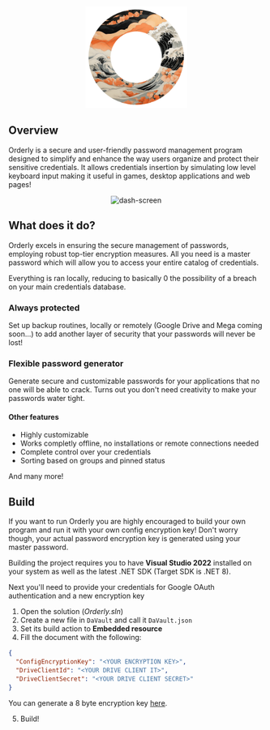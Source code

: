 <p align="center">
	<img src="Docs\logo.png" alt="dash-screen" 		  border="0" width= "200">
	
</p>

## Overview

Orderly is a secure and user-friendly password management program designed to simplify and enhance the way users organize and protect their sensitive credentials. It allows credentials insertion by simulating low level keyboard input making it useful in games, desktop applications and web pages!

<p align="center"><img src="Docs\dash-screen.png" alt="dash-screen" border="0"></p>

## What does it do?
Orderly excels in ensuring the secure management of passwords, employing robust top-tier encryption measures. All you need is a master password which will allow you to access your entire catalog of credentials.

Everything is ran locally, reducing to basically 0 the possibility of a breach on your main credentials database.

### Always protected
Set up backup routines, locally or remotely (Google Drive and Mega coming soon...) to add another layer of security that your passwords will never be lost!

### Flexible password generator
Generate secure and customizable passwords for your applications that no one will be able to crack. Turns out you don't need creativity to make your passwords water tight.

#### Other features
- Highly customizable
- Works completly offline, no installations or remote connections needed
- Complete control over your credentials
- Sorting based on groups and pinned status

And many more!

## Build
If you want to run Orderly you are highly encouraged to build your own program and run it with your own config encryption key! Don't worry though, your actual password encryption key is generated using your master password.

Building the project requires you to have **Visual Studio 2022** installed on your system as well as the latest .NET SDK (Target SDK is .NET 8).

Next you'll need to provide your credentials for Google OAuth authentication and a new encryption key

1. Open the solution (*Orderly.sln*)
2. Create a new file in `DaVault` and call it `DaVault.json`
3. Set its build action to **Embedded resource**
4. Fill the document with the following: 

```Json
{
  "ConfigEncryptionKey": "<YOUR ENCRYPTION KEY>",
  "DriveClientId": "<YOUR DRIVE CLIENT IT>",
  "DriveClientSecret": "<YOUR DRIVE CLIENT SECRET>"
}
```
You can generate a 8 byte encryption key [here](https://generate-random.org/encryption-key-generator?count=1&bytes=8&cipher=aes-256-cbc&string=&password=).

5. Build!
